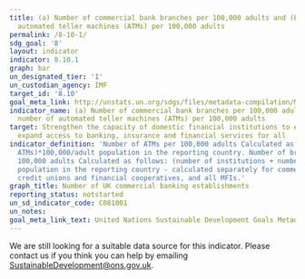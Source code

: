 ```yaml
---
title: (a) Number of commercial bank branches per 100,000 adults and (b) number of
  automated teller machines (ATMs) per 100,000 adults
permalink: /8-10-1/
sdg_goal: '8'
layout: indicator
indicator: 8.10.1
graph: bar
un_designated_tier: '1'
un_custodian_agency: IMF
target_id: '8.10'
goal_meta_link: http://unstats.un.org/sdgs/files/metadata-compilation/Metadata-Goal-8.pdf
indicator_name: (a) Number of commercial bank branches per 100,000 adults and (b)
  number of automated teller machines (ATMs) per 100,000 adults
target: Strengthen the capacity of domestic financial institutions to encourage and
  expand access to banking, insurance and financial services for all
indicator_definition: 'Number of ATMs per 100,000 adults Calculated as: (number of
  ATMs)*100,000/adult population in the reporting country. Number of branches per
  100,000 adults Calculated as follows: (number of institutions + number of branches)*100,000/adult
  population in the reporting country - calculated separately for commercial banks,
  credit unions and financial cooperatives, and all MFIs.'
graph_title: Number of UK commercial banking establishments
reporting_status: notstarted
un_sd_indicator_code: C081001
un_notes:
goal_meta_link_text: United Nations Sustainable Development Goals Metadata (pdf 525kB)
---
```


We are still looking for a suitable data source for this indicator. Please contact us if you think you can help by emailing <a href="mailto:SustainableDevelopment@ons.gov.uk">SustainableDevelopment@ons.gov.uk</a>.


